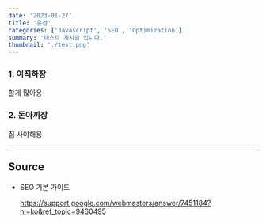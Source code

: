 ```yaml
---
date: '2023-01-27'
title: '윤겸'
categories: ['Javascript', 'SEO', 'Optimization']
summary: '테스트 게시글 입니다.'
thumbnail: './test.png'
---
```


### 1. 이직하장

할게 많아용

### 2. 돈아끼장

집 사야해용

---

## Source

- SEO 기본 가이드

  [<https://support.google.com/webmasters/answer/7451184?hl=ko&ref_topic=9460495>](<https://support.google.com/webmasters/answer/7451184?hl=ko&ref_topic=9460495>)